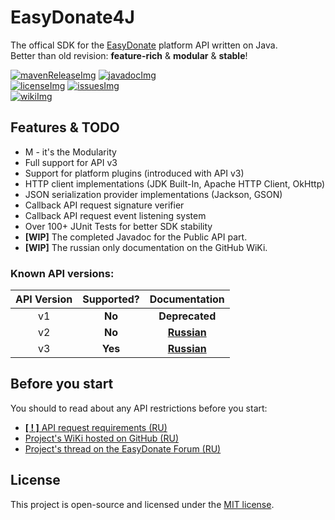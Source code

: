 [mavenReleaseImg]: https://img.shields.io/maven-central/v/ru.easydonate.easydonate4j/parent?label=release&color=3BAF18&style=for-the-badge
[mavenRelease]: https://search.maven.org/search?q=g:ru.easydonate.easydonate4j

[javadocImg]: https://javadoc.io/badge2/ru.easydonate.easydonate4j/parent/javadoc.svg?label=javadoc&color=3BAF18&style=for-the-badge
[javadoc]: https://javadoc.io/doc/ru.easydonate.easydonate4j

[licenseImg]: https://img.shields.io/github/license/SoKnight/EasyDonate4J?label=license&color=3BAF18&style=for-the-badge
[license]: https://github.com/SoKnight/EasyDonate4J/blob/master/LICENSE

[issuesImg]: https://img.shields.io/github/issues/SoKnight/EasyDonate4J?label=github%20issues&color=3BAF18&style=for-the-badge
[issues]: https://github.com/SoKnight/EasyDonate4J/issues

[wikiImg]: https://img.shields.io/badge/documentation%20language-russian-3BAF18?style=for-the-badge
[wiki]: https://github.com/SoKnight/EasyDonate4J/wiki

# EasyDonate4J
The offical SDK for the [EasyDonate](https://easydonate.ru/) platform API written on Java.<br>
Better than old revision: **feature-rich** & **modular** & **stable**!

[![mavenReleaseImg]][mavenRelease] [![javadocImg]][javadoc]<br>
[![licenseImg]][license] [![issuesImg]][issues]<br>
[![wikiImg]][wiki]

## Features & TODO
- M - it's the Modularity
- Full support for API v3
- Support for platform plugins (introduced with API v3)
- HTTP client implementations (JDK Built-In, Apache HTTP Client, OkHttp)
- JSON serialization provider implementations (Jackson, GSON)
- Callback API request signature verifier
- Callback API request event listening system
- Over 100+ JUnit Tests for better SDK stability
- **[WIP]** The completed Javadoc for the Public API part.
- **[WIP]** The russian only documentation on the GitHub WiKi.

### Known API versions:
| API Version | Supported? |                 Documentation                 |
|:-----------:|:----------:|:---------------------------------------------:|
|     v1      |   **No**   |                **Deprecated**                 |
|     v2      |   **No**   | **[Russian](https://api.easydonate.ru/v/v2)** |
|     v3      |  **Yes**   | **[Russian](https://api.easydonate.ru/v/v3)** |

## Before you start
You should to read about any API restrictions before you start:
- [**[ ! ]** API request requirements (RU)](https://api.easydonate.ru/request-requirements)
- [Project's WiKi hosted on GitHub (RU)](https://github.com/SoKnight/EasyDonate4J/wiki)
- [Project's thread on the EasyDonate Forum (RU)](https://forum.easydonate.ru/d/65-neofitsialnoe-easydonate-sdk-dlya-java-proektov)

## License
This project is open-source and licensed under the [MIT license](https://github.com/SoKnight/EasyDonate4J/blob/master/LICENSE).
